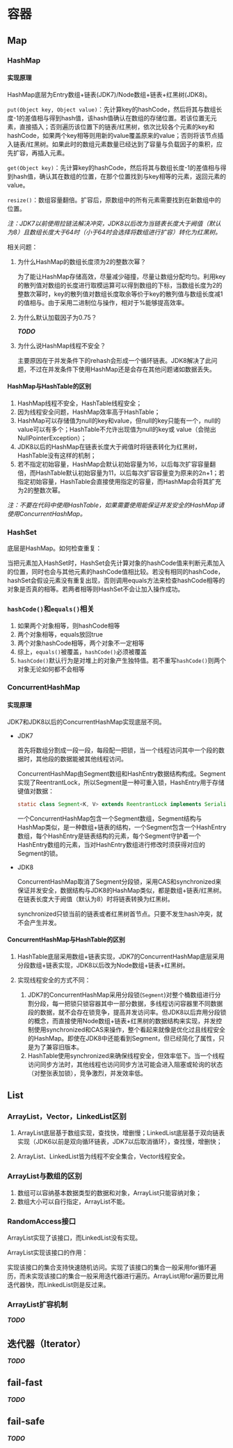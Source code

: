 # 容器

## Map

### HashMap

#### 实现原理

HashMap底层为Entry数组+链表(JDK7)/Node数组+链表+红黑树(JDK8)。

`put(Object key, Object value)`：先计算key的hashCode，然后将其与数组长度-1的差值相与得到hash值，该hash值确认在数组的存储位置。若该位置无元素，直接插入；否则遍历该位置下的链表/红黑树，依次比较各个元素的key和hashCode，如果两个key相等则用新的value覆盖原来的value；否则将该节点插入链表/红黑树。如果此时的数组元素数量已经达到了容量与负载因子的乘积，应先扩容，再插入元素。

`get(Object key)`：先计算key的hashCode，然后将其与数组长度-1的差值相与得到hash值，确认其在数组的位置，在那个位置找到与key相等的元素，返回元素的value。

`resize()`：数组容量翻倍。扩容后，原数组中的所有元素需要找到在新数组中的位置。

_注：JDK7以前使用拉链法解决冲突，JDK8以后改为当链表长度大于阙值（默认为8）且数组长度大于64时（小于64时会选择将数组进行扩容）转化为红黑树。_

相关问题：

1. 为什么HashMap的数组长度须为2的整数次幂？

    为了能让HashMap存储高效，尽量减少碰撞，尽量让数组分配均匀。利用key的散列值对数组的长度进行取模运算可以得到数组的下标，当数组长度为2的整数次幂时，key的散列值对数组长度取余等价于key的散列值与数组长度减1的值相与。由于采用二进制位与操作，相对于%能够提高效率。

2. 为什么默认加载因子为0.75？

    ***TODO***

3. 为什么说HashMap线程不安全？

    主要原因在于并发条件下的rehash会形成一个循环链表。JDK8解决了此问题，不过在并发条件下使用HashMap还是会存在其他问题诸如数据丢失。

#### HashMap与HashTable的区别

1. HashMap线程不安全，HashTable线程安全；
2. 因为线程安全问题，HashMap效率高于HashTable；
3. HashMap可以存储值为null的key和value，但null的key只能有一个，null的value可以有多个；HashTable不允许出现值为null的key或
value（会抛出NullPointerException）；
4. JDK8以后的HashMap在链表长度大于阙值时将链表转化为红黑树，HashTable没有这样的机制；
5. 若不指定初始容量，HashMap会默认初始容量为16，以后每次扩容容量翻倍，而HashTable默认初始容量为11，以后每次扩容容量变为原来的2n+1；若指定初始容量，HashTable会直接使用指定的容量，而HashMap会将其扩充为2的整数次幂。

_注：不要在代码中使用HashTable，如果需要使用能保证并发安全的HashMap请使用ConcurrentHashMap。_

### HashSet

底层是HashMap。如何检查重复：

当把元素加入HashSet时，HashSet会先计算对象的hashCode值来判断元素加入的位置，同时也会与其他元素的hashCode值相比较。若没有相同的hashCode，hashSet会假设元素没有重复出现，否则调用equals方法来检查hashCode相等的对象是否真的相等。若两者相等则HashSet不会让加入操作成功。

### `hashCode()`和`equals()`相关

1. 如果两个对象相等，则hashCode相等
2. 两个对象相等，equals放回true
3. 两个对象hashCode相等，两个对象不一定相等
4. 综上，`equals()`被覆盖，`hashCode()`必须被覆盖
5. `hashCode()`默认行为是对堆上的对象产生独特值。若不重写`hashCode()`则两个对象无论如何都不会相等

### ConcurrentHashMap

#### 实现原理

JDK7和JDK8以后的ConcurrentHashMap实现底层不同。

- JDK7

    首先将数组分割成一段一段，每段配一把锁，当一个线程访问其中一个段的数据时，其他段的数据能被其他线程访问。

    ConcurrentHashMap由Segment数组和HashEntry数据结构构成。Segment实现了ReentrantLock，所以Segment是一种可重入锁，HashEntry用于存储键值对数据：

    ```java
    static class Segment<K, V> extends ReentrantLock implements Serializable {}
    ```

    一个ConcurrentHashMap包含一个Segment数组，Segment结构与HashMap类似，是一种数组+链表的结构，一个Segment包含一个HashEntry数组，每个HashEntry是链表结构的元素，每个Segment守护着一个HashEntry数组的元素，当对HashEntry数组进行修改时须获得对应的Segment的锁。

- JDK8

    ConcurrentHashMap取消了Segment分段锁，采用CAS和synchronized来保证并发安全，数据结构与JDK8的HashMap类似，都是数组+链表/红黑树。在链表长度大于阙值（默认为8）时将链表转换为红黑树。

    synchronized只锁当前的链表或者红黑树首节点。只要不发生hash冲突，就不会产生并发。

#### ConcurrentHashMap与HashTable的区别

1. HashTable底层采用数组+链表实现，JDK7的ConcurrentHashMap底层采用分段数组+链表实现，JDK8以后改为Node数组+链表+红黑树。

2. 实现线程安全的方式不同：

    1. JDK7的ConcurrentHashMap采用分段锁(`Segment`)对整个桶数组进行分割分段，每一把锁只锁容器其中一部分数据，多线程访问容器里不同数据段的数据，就不会存在锁竞争，提高并发访问率。但JDK8以后弃用分段锁的概念，而直接使用Node数组+链表+红黑树的数据结构来实现，并发控制使用synchronized和CAS来操作，整个看起来就像是优化过且线程安全的HashMap。即使在JDK8中还能看到Segment，但已经简化了属性，只是为了兼容旧版本。
    2. HashTable使用synchronized来确保线程安全，但效率低下。当一个线程访问同步方法时，其他线程也访问同步方法可能会进入阻塞或轮询的状态（对整张表加锁），竞争激烈，并发效率低。

## List

### ArrayList，Vector，LinkedList区别

1. ArrayList底层基于数组实现，查找快，增删慢；LinkedList底层基于双向链表实现（JDK6以前是双向循环链表，JDK7以后取消循环），查找慢，增删快；

2. ArrayList、LinkedList皆为线程不安全集合，Vector线程安全。

### ArrayList与数组的区别

1. 数组可以容纳基本数据类型的数据和对象，ArrayList只能容纳对象；
2. 数组大小可以自行指定，ArrayList不能。

### RandomAccess接口

ArrayList实现了该接口，而LinkedList没有实现。

ArrayList实现该接口的作用：

实现该接口的集合支持快速随机访问。实现了该接口的集合一般采用for循环遍历，而未实现该接口的集合一般采用迭代器进行遍历。ArrayList用for遍历要比用迭代器快，而LinkedList则是反过来。

### ArrayList扩容机制

***TODO***

## 迭代器（Iterator）

***TODO***

## fail-fast

***TODO***

## fail-safe

***TODO***